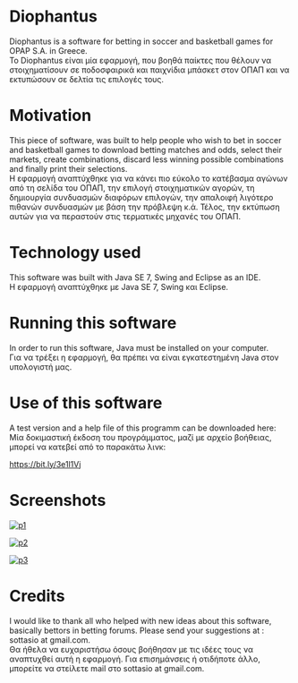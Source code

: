 # Diophantus
Diophantus is a software for betting in soccer and basketball games for OPAP S.A. in Greece.<br/>
Το Diophantus είναι μία εφαρμογή, που βοηθά παίκτες που θέλουν να στοιχηματίσουν σε ποδοσφαιρικά και παιχνίδια μπάσκετ στον ΟΠΑΠ και να εκτυπώσουν σε δελτία τις επιλογές τους.
# Motivation
This piece of software, was built to help people who wish to bet in soccer and basketball games to download betting matches and odds, select their markets, create combinations, discard less winning possible combinations and finally print their selections.<br/>
Η εφαρμογή αναπτύχθηκε για να κάνει πιο εύκολο το κατέβασμα αγώνων από τη σελίδα του ΟΠΑΠ, την επιλογή στοιχηματικών αγορών, τη δημιουργία συνδυασμών διαφόρων επιλογών, την απαλοιφή λιγότερο πιθανών συνδυασμών με βάση την πρόβλεψη κ.ά. Τέλος, την εκτύπωση αυτών για να περαστούν στις τερματικές μηχανές του ΟΠΑΠ.
# Technology used
This software was built with Java SE 7, Swing and Eclipse as an IDE.<br/>
Η εφαρμογή αναπτύχθηκε με Java SE 7, Swing και Eclipse.
# Running this software
In order to run this software, Java must be installed on your computer.<br/>
Για να τρέξει η εφαρμογή, θα πρέπει να είναι εγκατεστημένη Java στον υπολογιστή μας.
# Use of this software
A test version and a help file of this programm can be downloaded here:<br/>
Μία δοκιμαστική έκδοση του προγράμματος, μαζί με αρχείο βοήθειας, μπορεί να κατεβεί από το παρακάτω λινκ:

https://bit.ly/3e1l1Vj

# Screenshots

<a href="https://ibb.co/V9mNsNn"><img src="https://i.ibb.co/JtQd9d6/p1.jpg" alt="p1" border="0" /></a>

<a href="https://ibb.co/Hnm8V9N"><img src="https://i.ibb.co/kQYCxP3/p2.jpg" alt="p2" border="0" /></a>

<a href="https://ibb.co/7GspJT5"><img src="https://i.ibb.co/64jtRpx/p3.jpg" alt="p3" border="0" /></a>


# Credits
I would like to thank all who helped with new ideas about this software, basically bettors in betting forums.
Please send your suggestions at : sottasio at gmail.com.<br/>
Θα ήθελα να ευχαριστήσω όσους βοήθησαν με τις ιδέες τους να αναπτυχθεί αυτή η εφαρμογή.
Για επισημάνσεις ή οτιδήποτε άλλο, μπορείτε να στείλετε mail στο sottasio at gmail.com.
